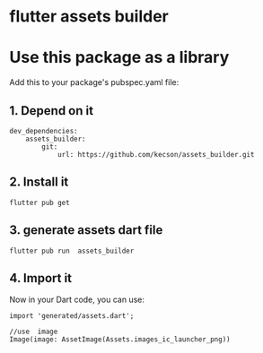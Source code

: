 # flutter assets builder

# Use this package as a library
Add this to your package's pubspec.yaml file:
## 1. Depend on it
    dev_dependencies:
        assets_builder:
            git:
                url: https://github.com/kecson/assets_builder.git

## 2. Install it   
    flutter pub get   
## 3. generate assets dart file      
    flutter pub run  assets_builder 
## 4. Import it
Now in your Dart code, you can use:

    import 'generated/assets.dart';
    
    //use  image
    Image(image: AssetImage(Assets.images_ic_launcher_png))

